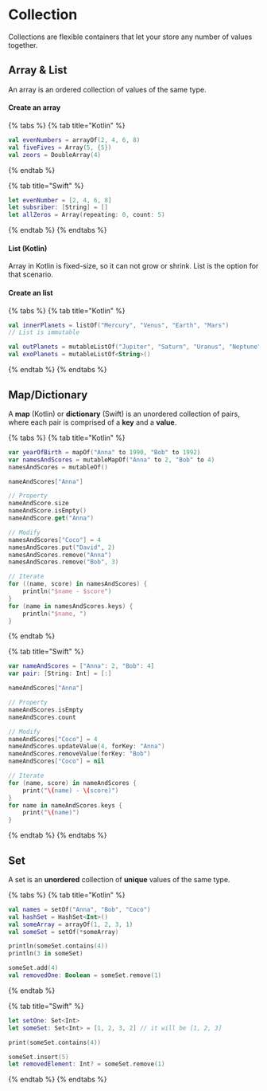 # Collection

Collections are flexible containers that let your store any number of values together.

## Array & List

An array is an ordered collection of values of the same type.

#### Create an array

{% tabs %}
{% tab title="Kotlin" %}
```kotlin
val evenNumbers = arrayOf(2, 4, 6, 8)
val fiveFives = Array(5, {5})
val zeors = DoubleArray(4)

```
{% endtab %}

{% tab title="Swift" %}
```swift
let evenNumber = [2, 4, 6, 8]
let subsriber: [String] = []
let allZeros = Array(repeating: 0, count: 5)
```
{% endtab %}
{% endtabs %}

#### List \(Kotlin\)

Array in Kotlin is fixed-size, so it can not grow or shrink. List is the option for that scenario.

#### Create an list

{% tabs %}
{% tab title="Kotlin" %}
```kotlin
val innerPlanets = listOf("Mercury", "Venus", "Earth", "Mars")
// List is immutable

val outPlanets = mutableListOf("Jupiter", "Saturn", "Uranus", "Neptune")
val exoPlanets = mutableListOf<String>()
```
{% endtab %}
{% endtabs %}

## Map/Dictionary

A **map** \(Kotlin\) or **dictionary** \(Swift\) is an unordered collection of pairs, where each pair is comprised of a **key** and a **value**.

{% tabs %}
{% tab title="Kotlin" %}
```kotlin
var yearOfBirth = mapOf("Anna" to 1990, "Bob" to 1992)
var namesAndScores = mutableMapOf("Anna" to 2, "Bob" to 4)
namesAndScores = mutableOf()

nameAndScores["Anna"]

// Property
nameAndScore.size
nameAndScore.isEmpty()
nameAndScore.get("Anna")

// Modify
namesAndScores["Coco"] = 4
namesAndScores.put("David", 2)
namesAndScores.remove("Anna")
namesAndScores.remove("Bob", 3)

// Iterate
for ((name, score) in namesAndScores) {
    println("$name - $score")
}
for (name in namesAndScores.keys) {
    println("$name, ")
}
```
{% endtab %}

{% tab title="Swift" %}
```swift
var nameAndScores = ["Anna": 2, "Bob": 4]
var pair: [String: Int] = [:]

nameAndScores["Anna"]

// Property
nameAndScores.isEmpty
nameAndScores.count

// Modify
nameAndScores["Coco"] = 4
nameAndScores.updateValue(4, forKey: "Anna")
nameAndScores.removeValue(forKey: "Bob")
nameAndScores["Coco"] = nil

// Iterate
for (name, score) in nameAndScores {
    print("\(name) - \(score)")
}
for name in nameAndScores.keys {
    print("\(name)")
}
```
{% endtab %}
{% endtabs %}

## Set

A set is an **unordered** collection of **unique** values of the same type.

{% tabs %}
{% tab title="Kotlin" %}
```kotlin
val names = setOf("Anna", "Bob", "Coco")
val hashSet = HashSet<Int>()
val someArray = arrayOf(1, 2, 3, 1)
val someSet = setOf(*someArray)

println(someSet.contains(4))
println(3 in someSet)

someSet.add(4)
val removedOne: Boolean = someSet.remove(1)
```
{% endtab %}

{% tab title="Swift" %}
```swift
let setOne: Set<Int>
let someSet: Set<Int> = [1, 2, 3, 2] // it will be [1, 2, 3]

print(someSet.contains(4))

someSet.insert(5)
let removedElement: Int? = someSet.remove(1)
```
{% endtab %}
{% endtabs %}

